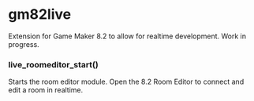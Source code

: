 # gm82live
Extension for Game Maker 8.2 to allow for realtime development. Work in progress.

### live_roomeditor_start()
Starts the room editor module. Open the 8.2 Room Editor to connect and edit a room in realtime.
